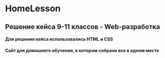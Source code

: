 # HomeLesson
## Решение кейса 9-11 классов - Web-разработка
#### Для решения кейса использовались HTML и CSS
#### Сайт для домашнего обучения, в котором собрано все в одном месте
